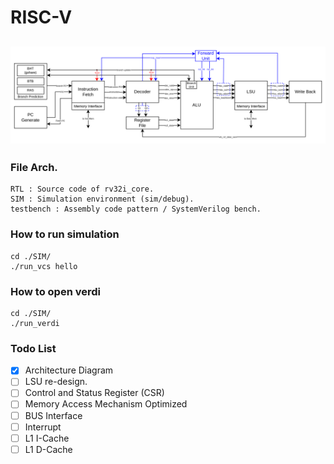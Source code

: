# RISC-V
![5-Stage RISC-V Architecture](./DOC/image-2.png)
---
### File Arch.
  ```
  RTL : Source code of rv32i_core.
  SIM : Simulation environment (sim/debug).
  testbench : Assembly code pattern / SystemVerilog bench.
  ```

### How to run simulation
  ```
  cd ./SIM/
  ./run_vcs hello
  ```
### How to open verdi
  ```
  cd ./SIM/
  ./run_verdi
  ``` 
### Todo List
- [x] Architecture Diagram
- [ ] LSU re-design. 
- [ ] Control and Status Register (CSR)
- [ ] Memory Access Mechanism Optimized
- [ ] BUS Interface
- [ ] Interrupt
- [ ] L1 I-Cache
- [ ] L1 D-Cache